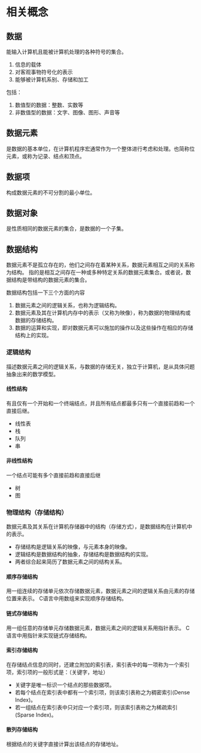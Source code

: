 # 相关概念

## 数据
能输入计算机且能被计算机处理的各种符号的集合。
1. 信息的载体
2. 对客观事物符号化的表示
3. 能够被计算机系别、存储和加工

包括：
1. 数值型的数据：整数、实数等
2. 非数值型的数据：文字、图像、图形、声音等

## 数据元素
是数据的基本单位，在计算机程序宏通常作为一个整体进行考虑和处理。也简称位元素，或称为记录、结点和顶点。

## 数据项
构成数据元素的不可分割的最小单位。

## 数据对象
是性质相同的数据元素的集合，是数据的一个子集。

## 数据结构
数据元素不是孤立存在的，他们之间存在着某种关系，数据元素相互之间的关系称为结构。
指的是相互之间存在一种或多种特定关系的数据元素集合。或者说，数据结构是带结构的数据元素的集合。

数据结构包括一下三个方面的内容
1. 数据元素之间的逻辑关系，也称为逻辑结构。
2. 数据元素及其在计算机内存中的表示（又称为映像），称为数据的物理结构或数据的存储结构。
3. 数据的运算和实现，即对数据元素可以施加的操作以及这些操作在相应的存储结构上的实现。

### 逻辑结构
描述数据元素之间的逻辑关系，与数据的存储无关，独立于计算机，是从具体问题抽象出来的数学模型。

#### 线性结构
有且仅有一个开始和一个终端结点，并且所有结点都最多只有一个直接前趋和一个直接后继。
- 线性表
- 栈
- 队列
- 串

#### 非线性结构
一个结点可能有多个直接前趋和直接后继
- 树
- 图 

### 物理结构（存储结构）
数据元素及其关系在计算机存储器中的结构（存储方式），是数据结构在计算机中的表示。

- 存储结构是逻辑关系的映像，与元素本身的映像。
- 逻辑结构是数据结构的抽象，存储结构是数据结构的实现。
- 两者综合起来简历了数据元素之间的结构关系。

#### 顺序存储结构
用一组连续的存储单元依次存储数据元素，数据元素之间的逻辑关系由元素的存储位置来表示。
C语言中用数组来实现顺序存储结构。

#### 链式存储结构
用一组任意的存储单元存储数据元素，数据元素之间的逻辑关系用指针表示。
C语言中用指针来实现链式存储结构。

#### 索引存储结构
在存储结点信息的同时，还建立附加的索引表，索引表中的每一项称为一个索引项，索引项的一般形式是：（关键字，地址）
- 关键字是唯一标识一个结点的那些数据项。
- 若每个结点在索引表中都有一个索引项，则该索引表称之为稠密索引(Dense Index)。
- 若一组结点在索引表中只对应一个索引项，则该索引表称之为稀疏索引(Sparse Index)。

#### 散列存储结构
根据结点的关键字直接计算出该结点的存储地址。
